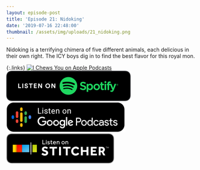 ```yaml
---
layout: episode-post
title: 'Episode 21: Nidoking'
date: '2019-07-16 22:48:00'
thumbnail: /assets/img/uploads/21_nidoking.png
---
```

Nidoking is a terrifying chimera of five different animals, each delicious in their own right. The ICY boys dig in to find the best flavor for this royal mon.

{:.links}  [![I Chews You on Apple Podcasts](https://linkmaker.itunes.apple.com/en-us/badge-lrg.svg?releaseDate=2019-04-16T00:00:00Z&kind=podcast&bubble=podcasts)](https://podcasts.apple.com/us/podcast/21-nidoking/id1455409177?i=1000444593570)  [![I Chews You on Spotify](/assets/img/uploads/spotify-badge-button.svg)](https://open.spotify.com/episode/0lNuXnnRQAsOZz1dphi15N)  [![I Chews You on Google Podcasts](/assets/img/uploads/google-podcasts-badge-button.svg)](https://podcasts.google.com/?feed=aHR0cHM6Ly9pY2hld3N5b3UubGlic3luLmNvbS9yc3M&episode=ZmE5YTRjZjJhZjExNGZhOWExYzM1NzAxOTI1ZWMyMTk&ved=0CDoQzsICahcKEwiws7Pdw77nAhUAAAAAHQAAAAAQAQ)  [![I Chews You on Stitcher](/assets/img/uploads/stitcher-badge-button.svg)](https://www.stitcher.com/s?eid=62600332)
